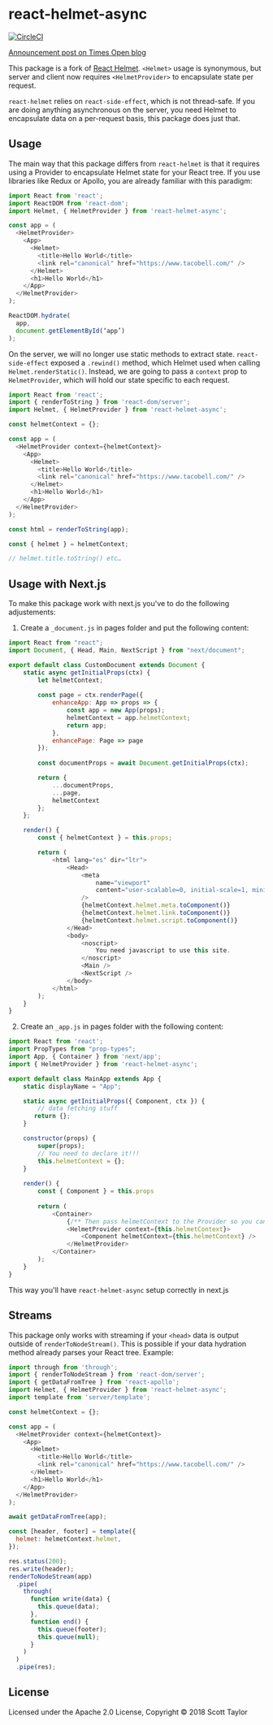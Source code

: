 # react-helmet-async

[![CircleCI](https://circleci.com/gh/staylor/react-helmet-async.svg?style=svg)](https://circleci.com/gh/staylor/react-helmet-async)

[Announcement post on Times Open blog](https://open.nytimes.com/the-future-of-meta-tag-management-for-modern-react-development-ec26a7dc9183)

This package is a fork of [React Helmet](https://github.com/nfl/react-helmet).
`<Helmet>` usage is synonymous, but server and client now requires `<HelmetProvider>` to encapsulate state per request.

`react-helmet` relies on `react-side-effect`, which is not thread-safe. If you are doing anything asynchronous on the server, you need Helmet to encapsulate data on a per-request basis, this package does just that.

## Usage

The main way that this package differs from `react-helmet` is that it requires using a Provider to encapsulate Helmet state for your React tree. If you use libraries like Redux or Apollo, you are already familiar with this paradigm:

```javascript
import React from 'react';
import ReactDOM from 'react-dom';
import Helmet, { HelmetProvider } from 'react-helmet-async';

const app = (
  <HelmetProvider>
    <App>
      <Helmet>
        <title>Hello World</title>
        <link rel="canonical" href="https://www.tacobell.com/" />
      </Helmet>
      <h1>Hello World</h1>
    </App>
  </HelmetProvider>
);

ReactDOM.hydrate(
  app,
  document.getElementById(‘app’)
);
```

On the server, we will no longer use static methods to extract state. `react-side-effect`
exposed a `.rewind()` method, which Helmet used when calling `Helmet.renderStatic()`. Instead, we are going
to pass a `context` prop to `HelmetProvider`, which will hold our state specific to each request.

```javascript
import React from 'react';
import { renderToString } from 'react-dom/server';
import Helmet, { HelmetProvider } from 'react-helmet-async';

const helmetContext = {};

const app = (
  <HelmetProvider context={helmetContext}>
    <App>
      <Helmet>
        <title>Hello World</title>
        <link rel="canonical" href="https://www.tacobell.com/" />
      </Helmet>
      <h1>Hello World</h1>
    </App>
  </HelmetProvider>
);

const html = renderToString(app);

const { helmet } = helmetContext;

// helmet.title.toString() etc…
```

## Usage with Next.js

To make this package work with next.js you've to do the following adjustements:

1. Create a `_document.js` in pages folder and put the following content:

```javascript
import React from "react";
import Document, { Head, Main, NextScript } from "next/document";

export default class CustomDocument extends Document {
    static async getInitialProps(ctx) {
        let helmetContext;
        
        const page = ctx.renderPage({
            enhanceApp: App => props => {
                const app = new App(props);
                helmetContext = app.helmetContext;
                return app;
            },
            enhancePage: Page => page
        });
        
        const documentProps = await Document.getInitialProps(ctx);

        return {
            ...documentProps,
            ...page,
            helmetContext
        };
    };

    render() {
        const { helmetContext } = this.props;

        return (
            <html lang="es" dir="ltr">
                <Head>
                    <meta
                        name="viewport"
                        content="user-scalable=0, initial-scale=1, minimum-scale=1, width=device-width, height=device-height"
                    />
                    {helmetContext.helmet.meta.toComponent()}
                    {helmetContext.helmet.link.toComponent()}
                    {helmetContext.helmet.script.toComponent()}
                </Head>
                <body>
                    <noscript>
                        You need javascript to use this site.
                    </noscript>
                    <Main />
                    <NextScript />
                </body>
            </html>
        );
    }
}
```

2. Create an `_app.js` in pages folder with the following content:

```javascript
import React from 'react';
import PropTypes from "prop-types";
import App, { Container } from 'next/app';
import { HelmetProvider } from 'react-helmet-async';

export default class MainApp extends App {
    static displayName = "App";

    static async getInitialProps({ Component, ctx }) {
        // data fetching stuff
       return {};
    }

    constructor(props) {
        super(props);
        // You need to declare it!!!
        this.helmetContext = {};
    }
  
    render() {
        const { Component } = this.props
        
        return (
            <Container>
                {/** Then pass helmetContext to the Provider so you can use helmet on every child **/}
                <HelmetProvider context={this.helmetContext}>
                    <Component helmetContext={this.helmetContext} />
                </HelmetProvider>
            </Container>
        );
    }
}
```

This way you'll have `react-helmet-async` setup correctly in next.js

## Streams

This package only works with streaming if your `<head>` data is output outside of `renderToNodeStream()`.
This is possible if your data hydration method already parses your React tree. Example:

```javascript
import through from 'through';
import { renderToNodeStream } from 'react-dom/server';
import { getDataFromTree } from 'react-apollo';
import Helmet, { HelmetProvider } from 'react-helmet-async';
import template from 'server/template';

const helmetContext = {};

const app = (
  <HelmetProvider context={helmetContext}>
    <App>
      <Helmet>
        <title>Hello World</title>
        <link rel="canonical" href="https://www.tacobell.com/" />
      </Helmet>
      <h1>Hello World</h1>
    </App>
  </HelmetProvider>
);

await getDataFromTree(app);

const [header, footer] = template({
  helmet: helmetContext.helmet,
});

res.status(200);
res.write(header);
renderToNodeStream(app)
  .pipe(
    through(
      function write(data) {
        this.queue(data);
      },
      function end() {
        this.queue(footer);
        this.queue(null);
      }
    )
  )
  .pipe(res);
```

## License

Licensed under the Apache 2.0 License, Copyright © 2018 Scott Taylor
